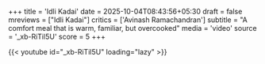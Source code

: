 +++
title = 'Idli Kadai'
date = 2025-10-04T08:43:56+05:30
draft = false
mreviews = ["Idli Kadai"]
critics = ['Avinash Ramachandran']
subtitle = "A comfort meal that is warm, familiar, but overcooked"
media = 'video'
source = '_xb-RiTil5U'
score = 5
+++

{{< youtube id="_xb-RiTil5U" loading="lazy" >}}
